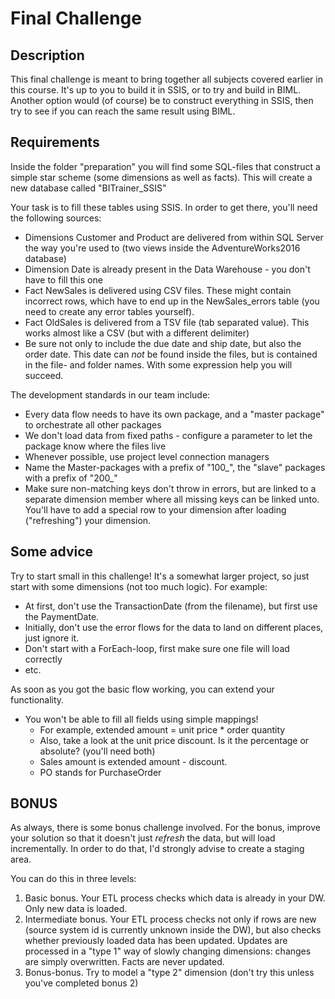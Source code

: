 # Final Challenge

## Description

This final challenge is meant to bring together all subjects covered earlier in this course.
It's up to you to build it in SSIS, or to try and build in BIML. Another option would (of course) be to construct everything in SSIS, then try to see if you can reach the same result using BIML.

## Requirements

Inside the folder "preparation" you will find some SQL-files that construct a simple star scheme (some dimensions as well as facts). This will create a new database called "BITrainer_SSIS"

Your task is to fill these tables using SSIS. In order to get there, you'll need the following sources:

* Dimensions Customer and Product are delivered from within SQL Server the way you're used to (two views inside the AdventureWorks2016 database)
* Dimension Date is already present in the Data Warehouse - you don't have to fill this one
* Fact NewSales is delivered using CSV files. These might contain incorrect rows, which have to end up in the NewSales_errors table (you need to create any error tables yourself).
* Fact OldSales is delivered from a TSV file (tab separated value). This works almost like a CSV (but with a different delimiter)
* Be sure not only to include the due date and ship date, but also the order date. This date can *not* be found inside the files, but is contained in the file- and folder names. With some expression help you will succeed.

The development standards in our team include:

* Every data flow needs to have its own package, and a "master package" to orchestrate all other packages
* We don't load data from fixed paths - configure a parameter to let the package know where the files live
* Whenever possible, use project level connection managers
* Name the Master-packages with a prefix of "100_", the "slave" packages with a prefix of "200_"
* Make sure non-matching keys don't throw in errors, but are linked to a separate dimension member where all missing keys can be linked unto. You'll have to add a special row to your dimension after loading ("refreshing") your dimension.

## Some advice

Try to start small in this challenge! It's a somewhat larger project, so just start with some dimensions (not too much logic). For example:

* At first, don't use the TransactionDate (from the filename), but first use the PaymentDate. 
* Initially, don't use the error flows for the data to land on different places, just ignore it.
* Don't start with a ForEach-loop, first make sure one file will load correctly
* etc.

As soon as you got the basic flow working, you can extend your functionality.

* You won't be able to fill all fields using simple mappings!
  * For example, extended amount = unit price * order quantity
  * Also, take a look at the unit price discount. Is it the percentage or absolute? (you'll need both)
  * Sales amount is extended amount - discount.
  * PO stands for PurchaseOrder

## BONUS

As always, there is some bonus challenge involved. For the bonus, improve your solution so that it doesn't just *refresh* the data, but will load incrementally.
In order to do that, I'd strongly advise to create a staging area.

You can do this in three levels:

1. Basic bonus. Your ETL process checks which data is already in your DW. Only new data is loaded.
2. Intermediate bonus. Your ETL process checks not only if rows are new (source system id is currently unknown inside the DW), but also checks whether previously loaded data has been updated. Updates are processed in a "type 1" way of slowly changing dimensions: changes are simply overwritten. Facts are never updated.
3. Bonus-bonus. Try to model a "type 2" dimension (don't try this unless you've completed bonus 2)

